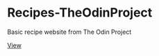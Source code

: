 # Recipes-TheOdinProject
Basic recipe website from The Odin Project

[View](https://isaacsosadj.github.io/Recipes-TheOdinProject/)


